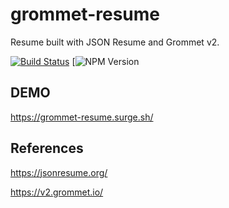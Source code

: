 # grommet-resume

Resume built with JSON Resume and Grommet v2.


[![Build Status](https://travis-ci.com/Zeukkari/grommet-resume.svg?branch=master)](http://travis-ci.org/Zeukkari/grommet-resume) [![NPM Version](https://badge.fury.io/js/%40zeukkari%2Fgrommet-resume.svg)


## DEMO

https://grommet-resume.surge.sh/


## References

https://jsonresume.org/

https://v2.grommet.io/
